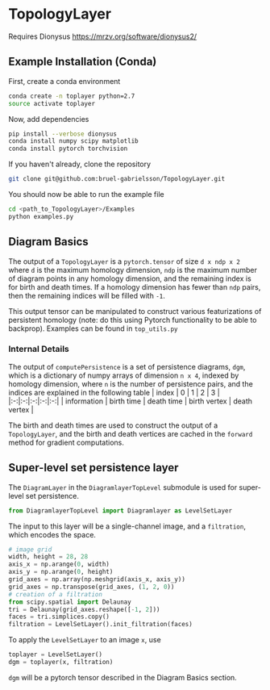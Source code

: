 # TopologyLayer

Requires Dionysus https://mrzv.org/software/dionysus2/

## Example Installation (Conda)

First, create a conda environment
```bash
conda create -n toplayer python=2.7
source activate toplayer
```

Now, add dependencies
```bash
pip install --verbose dionysus
conda install numpy scipy matplotlib
conda install pytorch torchvision
```

If you haven't already, clone the repository
```bash
git clone git@github.com:bruel-gabrielsson/TopologyLayer.git
```


You should now be able to run the example file
```bash
cd <path_to_TopologyLayer>/Examples
python examples.py
```

## Diagram Basics

The output of a `TopologyLayer` is a `pytorch.tensor` of size `d x ndp x 2` where `d` is the maximum homology dimension, `ndp` is the maximum number of diagram points in any homology dimension, and the remaining index is for birth and death times.  If a homology dimension has fewer than `ndp` pairs, then the remaining indices will be filled with `-1`.

This output tensor can be manipulated to construct various featurizations of persistent homology (note: do this using Pytorch functionality to be able to backprop).  Examples can be found in `top_utils.py`

### Internal Details

The output of `computePersistence` is a set of persistence diagrams, `dgm`, which is a dictionary of numpy arrays of dimension `n x 4`, indexed by homology dimension, where `n` is the number of persistence pairs, and the indices are explained in the following table
| index  | 0  |  1 |  2 | 3  |
|:-:|:-:|:-:|:-:|:-:|
| information  |  birth time |  death time | birth vertex  |  death vertex |

The birth and death times are used to construct the output of a `TopologyLayer`, and the birth and death vertices are cached in the `forward` method for gradient computations.

## Super-level set persistence layer

The `DiagramLayer` in the `DiagramlayerTopLevel` submodule is used for super-level set persistence.
```python
from DiagramlayerTopLevel import Diagramlayer as LevelSetLayer
```
The input to this layer will be a single-channel image, and a `filtration`, which encodes the space.

```python
# image grid
width, height = 28, 28
axis_x = np.arange(0, width)
axis_y = np.arange(0, height)
grid_axes = np.array(np.meshgrid(axis_x, axis_y))
grid_axes = np.transpose(grid_axes, (1, 2, 0))
# creation of a filtration
from scipy.spatial import Delaunay
tri = Delaunay(grid_axes.reshape([-1, 2]))
faces = tri.simplices.copy()
filtration = LevelSetLayer().init_filtration(faces)
```

To apply the `LevelSetLayer` to an image `x`, use
```python
toplayer = LevelSetLayer()
dgm = toplayer(x, filtration)
```
`dgm` will be a pytorch tensor described in the Diagram Basics section.
